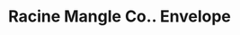 ---
doi: 10.7916/D85H8TFJ
date_other: unknown
date_other_textual: unknown
form: printed ephemera
genre:
- Envelopes
name:
- Racine Mangle Co.
object_in_context_url: https://biggert.cul.columbia.edu/items/view/ave_biggert_01621
subject_hierarchical_geographic:
- Racine, Wisconsin, United States
subject_name:
- Racine Mangle Co.
title: Racine Mangle Co.. Envelope
sort_title: Racine Mangle Co.. Envelope
call_number: ave_biggert_01621
coordinates:
- 42.726111111111116,-87.80583333333333
pid: ave_biggert_01621
identifiers: ave_biggert_01621
permalink: /biggert/ave_biggert_01621/
layout: iiif-image-page
---
